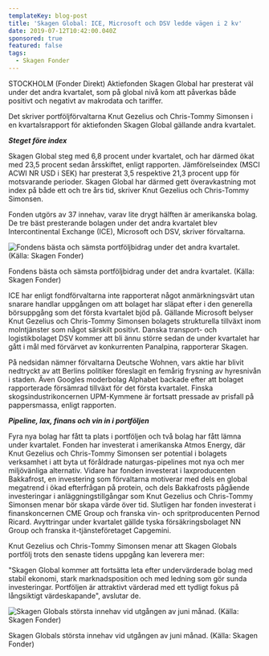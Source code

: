 ```yaml
---
templateKey: blog-post
title: 'Skagen Global: ICE, Microsoft och DSV ledde vägen i 2 kv'
date: 2019-07-12T10:42:00.040Z
sponsored: true
featured: false
tags:
  - Skagen Fonder
---
```

STOCKHOLM (Fonder Direkt) Aktiefonden Skagen Global har presterat väl under det andra kvartalet, som på global nivå kom att påverkas både positivt och negativt av makrodata och tariffer.



Det skriver portföljförvaltarna Knut Gezelius och Chris-Tommy Simonsen i en kvartalsrapport för aktiefonden Skagen Global gällande andra kvartalet.



_**Steget före index**_



Skagen Global steg med 6,8 procent under kvartalet, och har därmed ökat med 23,5 procent sedan årsskiftet, enligt rapporten. Jämförelseindex (MSCI ACWI NR USD i SEK) har presterat 3,5 respektive 21,3 procent upp för motsvarande perioder. Skagen Global har därmed gett överavkastning mot index på både ett och tre års tid, skriver Knut Gezelius och Chris-Tommy Simonsen.



Fonden utgörs av 37 innehav, varav lite drygt hälften är amerikanska bolag. De tre bäst presterande bolagen under det andra kvartalet blev Intercontinental Exchange (ICE), Microsoft och DSV, skriver förvaltarna.

![Fondens bästa och sämsta portföljbidrag under det andra kvartalet. (Källa: Skagen Fonder)](/img/skagen12jul3.png)

<span class="image-caption">Fondens bästa och sämsta portföljbidrag under det andra kvartalet. (Källa: Skagen Fonder)</span>

ICE har enligt fondförvaltarna inte rapporterat något anmärkningsvärt utan snarare handlar uppgången om att bolaget har släpat efter i den generella börsuppgång som det första kvartalet bjöd på. Gällande Microsoft belyser Knut Gezelius och Chris-Tommy Simonsen bolagets strukturella tillväxt inom molntjänster som något särskilt positivt. Danska transport- och logistikbolaget DSV kommer att bli ännu större sedan de under kvartalet har gått i mål med förvärvet av konkurrenten Panalpina, rapporterar Skagen.



På nedsidan nämner förvaltarna Deutsche Wohnen, vars aktie har blivit nedtryckt av att Berlins politiker föreslagit en femårig frysning av hyresnivån i staden. Även Googles moderbolag Alphabet backade efter att bolaget rapporterade försämrad tillväxt för det första kvartalet. Finska skogsindustrikoncernen UPM-Kymmene är fortsatt pressade av prisfall på pappersmassa, enligt rapporten.



_**Pipeline, lax, finans och vin in i portföljen**_



Fyra nya bolag har fått ta plats i portföljen och två bolag har fått lämna under kvartalet. Fonden har investerat i amerikanska Atmos Energy, där Knut Gezelius och Chris-Tommy Simonsen ser potential i bolagets verksamhet i att byta ut föråldrade naturgas-pipelines mot nya och mer miljövänliga alternativ. Vidare har fonden investerat i laxproducenten Bakkafrost, en investering som förvaltarna motiverar med dels en global megatrend i ökad efterfrågan på protein, och dels Bakkafrosts pågående investeringar i anläggningstillgångar som Knut Gezelius och Chris-Tommy Simonsen menar bör skapa värde över tid. Slutligen har fonden investerat i finanskoncernen CME Group och franska vin- och spritproducenten Pernod Ricard. Avyttringar under kvartalet gällde tyska försäkringsbolaget NN Group och franska it-tjänsteföretaget Capgemini.



Knut Gezelius och Chris-Tommy Simonsen menar att Skagen Globals portfölj trots den senaste tidens uppgång kan leverera mer:



"Skagen Global kommer att fortsätta leta efter undervärderade bolag med stabil ekonomi, stark marknadsposition och med ledning som gör sunda investeringar. Portföljen är attraktivt värderad med ett tydligt fokus på långsiktigt värdeskapande", avslutar de.

![Skagen Globals största innehav vid utgången av juni månad. (Källa: Skagen Fonder)](/img/skagen12jul4.png)

<span class="image-caption">Skagen Globals största innehav vid utgången av juni månad. (Källa: Skagen Fonder)</span>
